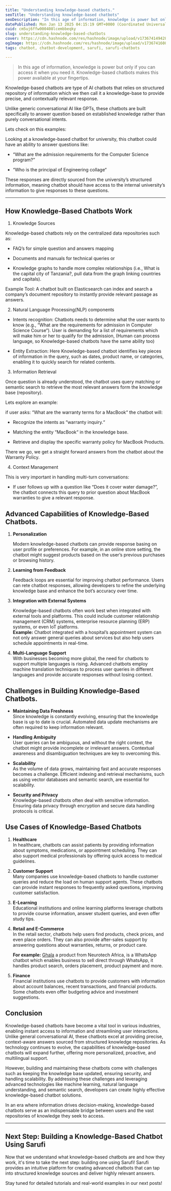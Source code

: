 ```yaml
---
title: "Understanding knowledge-based chatbots."
seoTitle: "Understanding knowledge-based chatbots"
seoDescription: "In this age of information, knowledge is power but only if you can access it when you need it. Knowledge-based chatbots makes this power available for you"
datePublished: Mon Jan 13 2025 04:15:19 GMT+0000 (Coordinated Universal Time)
cuid: cm5uj6ffw000408lcembbeqky
slug: understanding-knowledge-based-chatbots
cover: https://cdn.hashnode.com/res/hashnode/image/upload/v1736741494285/260ad58b-5187-4737-acf9-1f4b5278f8a5.jpeg
ogImage: https://cdn.hashnode.com/res/hashnode/image/upload/v1736741608846/222a14d6-3426-48b2-a5ca-6940c6bd9110.jpeg
tags: chatbot, chatbot-development, sarufi, sarufi-chatbots

---
```


> In this age of information, knowledge is power but only if you can access it when you need it. Knowledge-based chatbots makes this power available at your fingertips.

Knowledge-based chatbots are type of AI chatbots that relies on structured repository of information which we then call it a knowledge-base to provide precise, and contextually relevant response.

Unlike generic conversational AI like GPTs, these chatbots are built specifically to answer question based on established knowledge rather than purely conversational intents.

Lets check on this examples:

Looking at a knowledge-based chatbot for university, this chatbot could have an ability to answer questions like:

* “What are the admission requirements for the Computer Science program?”
    
* “Who is the principal of Engineering collage“
    

These responses are directly sourced from the university’s structured information, meaning chatbot should have access to the internal university’s information to give responses to these questions.

---

## How Knowledge-Based Chatbots Work

1. Knowledge Sources
    

Knowledge-based chatbots rely on the centralized data repositories such as:

* FAQ’s for simple question and answers mapping
    
* Documents and manuals for technical queries or
    
* Knowledge graphs to handle more complex relationships (i.e., What is the capital city of Tanzania?, pull data from the graph linking countries and capitals).
    

Example Tool: A chatbot built on Elasticsearch can index and search a company’s document repository to instantly provide relevant passage as answers.

2. Natural Language Processing(NLP) components
    

* Intents recognition: Chatbots needs to determine what the user wants to know (e.g., “What are the requirements for admission in Computer Science Course“). User is demanding for a list of requirements which will make him or her to qualify for the admission, (Human can process language, so Knowledge-based chatbots have the same ability too)
    
* Entity Extraction: Here Knowledge-based chatbot identifies key pieces of information in the query, such as dates, product name, or categories, enabling it to quickly search for related contents.
    

3. Information Retrieval
    

Once question is already understood, the chatbot uses query matching or semantic search to retrieve the most relevant answers form the knowledge base (repository).

Lets explore an example:

if user asks: “What are the warranty terms for a MacBook“ the chatbot will:

* Recognize the intents as “warranty inquiry.“
    
* Matching the entity “MacBook“ in the knowledge base.
    
* Retrieve and display the specific warranty policy for MacBook Products.
    

There we go, we get a straight forward answers from the chatbot about the Warranty Policy.

4. Context Management
    

This is very important in handling multi-turn conversations:

* If user follows up with a question like “Does it cover water damage?”, the chatbot connects this query to prior question about MacBook warranties to give a relevant response.
    

## Advanced Capabilities of Knowledge-Based Chatbots.

1. **Personalization**
    
    Modern knowledge-based chatbots can provide response basing on user profile or preferences. For example, in an online store setting, the chatbot might suggest products based on the user’s previous purchases or browsing history.
    
2. **Learning from Feedback**
    
    Feedback loops are essential for improving chatbot performance. Users can rete chatbot responses, allowing developers to refine the underlying knowledge base and enhance the bot’s accuracy over time.
    
3. **Integration with External Systems**
    
    Knowledge-based chatbots often work best when integrated with external tools and platforms. This could include customer relationship management (CRM) systems, enterprise resource planning (ERP) systems, or even IoT platforms.  
    **Example:** Chatbot integrated with a hospital’s appointment system can not only answer general queries about services but also help users schedule appointments in real-time.
    
4. **Multi-Language Support**  
    With businesses becoming more global, the need for chatbots to support multiple languages is rising. Advanced chatbots employ machine translation techniques to process user queries in different languages and provide accurate responses without losing context.
    

## Challenges in Building Knowledge-Based Chatbots.

* **Maintaining Data Freshness**  
    Since knowledge is constantly evolving, ensuring that the knowledge base is up to date is crucial. Automated data update mechanisms are often required to keep information relevant.
    
* **Handling Ambiguity**  
    User queries can be ambiguous, and without the right context, the chatbot might provide incomplete or irrelevant answers. Contextual awareness and disambiguation techniques are key to overcoming this.
    
* **Scalability**  
    As the volume of data grows, maintaining fast and accurate responses becomes a challenge. Efficient indexing and retrieval mechanisms, such as using vector databases and semantic search, are essential for scalability.
    
* **Security and Privacy**  
    Knowledge-based chatbots often deal with sensitive information. Ensuring data privacy through encryption and secure data handling protocols is critical.
    

## **Use Cases of Knowledge-Based Chatbots**

1. **Healthcare**  
    In healthcare, chatbots can assist patients by providing information about symptoms, medications, or appointment scheduling. They can also support medical professionals by offering quick access to medical guidelines.
    
2. **Customer Support**  
    Many companies use knowledge-based chatbots to handle customer queries and reduce the load on human support agents. These chatbots can provide instant responses to frequently asked questions, improving customer satisfaction.
    
3. **E-Learning**  
    Educational institutions and online learning platforms leverage chatbots to provide course information, answer student queries, and even offer study tips.
    
4. **Retail and E-Commerce**  
    In the retail sector, chatbots help users find products, check prices, and even place orders. They can also provide after-sales support by answering questions about warranties, returns, or product care.
    
    **For example:** [Ghala](http://ghala.tz) a product from Neurotech Africa, is a WhatsApp chatbot which enables business to sell direct through WhatsApp, it handles product search, orders placement, product payment and more.
    
5. **Finance**  
    Financial institutions use chatbots to provide customers with information about account balances, recent transactions, and financial products. Some chatbots even offer budgeting advice and investment suggestions.
    

## **Conclusion**

Knowledge-based chatbots have become a vital tool in various industries, enabling instant access to information and streamlining user interactions. Unlike general conversational AI, these chatbots excel at providing precise, context-aware answers sourced from structured knowledge repositories. As technology continues to evolve, the capabilities of knowledge-based chatbots will expand further, offering more personalized, proactive, and multilingual support.

However, building and maintaining these chatbots come with challenges such as keeping the knowledge base updated, ensuring security, and handling scalability. By addressing these challenges and leveraging advanced technologies like machine learning, natural language understanding, and semantic search, developers can create highly effective knowledge-based chatbot solutions.

In an era where information drives decision-making, knowledge-based chatbots serve as an indispensable bridge between users and the vast repositories of knowledge they seek to access.

---

## Next Step: **Building a Knowledge-Based Chatbot Using Sarufi**

Now that we understand what knowledge-based chatbots are and how they work, it's time to take the next step: building one using Sarufi! Sarufi provides an intuitive platform for creating advanced chatbots that can tap into structured knowledge sources and deliver highly relevant answers.

Stay tuned for detailed tutorials and real-world examples in our next posts!